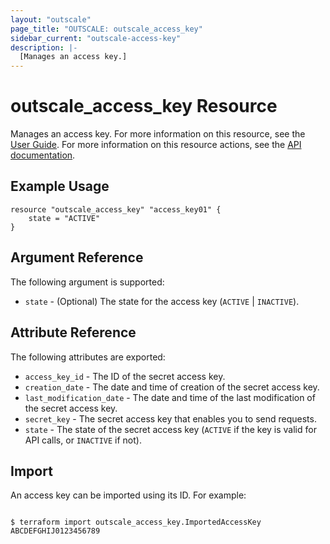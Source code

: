 ```yaml
---
layout: "outscale"
page_title: "OUTSCALE: outscale_access_key"
sidebar_current: "outscale-access-key"
description: |-
  [Manages an access key.]
---
```


# outscale_access_key Resource

Manages an access key.
For more information on this resource, see the [User Guide](https://docs.outscale.com/en/userguide/About-Access-Keys.html).
For more information on this resource actions, see the [API documentation](https://docs.outscale.com/api#3ds-outscale-api-accesskey).

## Example Usage

```hcl
resource "outscale_access_key" "access_key01" {
    state = "ACTIVE"
}
```

## Argument Reference

The following argument is supported:

* `state` - (Optional) The state for the access key (`ACTIVE` | `INACTIVE`).

## Attribute Reference

The following attributes are exported:

* `access_key_id` - The ID of the secret access key.
* `creation_date` - The date and time of creation of the secret access key.
* `last_modification_date` - The date and time of the last modification of the secret access key.
* `secret_key` - The secret access key that enables you to send requests.
* `state` - The state of the secret access key (`ACTIVE` if the key is valid for API calls, or `INACTIVE` if not).

## Import

An access key can be imported using its ID. For example:

```console

$ terraform import outscale_access_key.ImportedAccessKey ABCDEFGHIJ0123456789

```